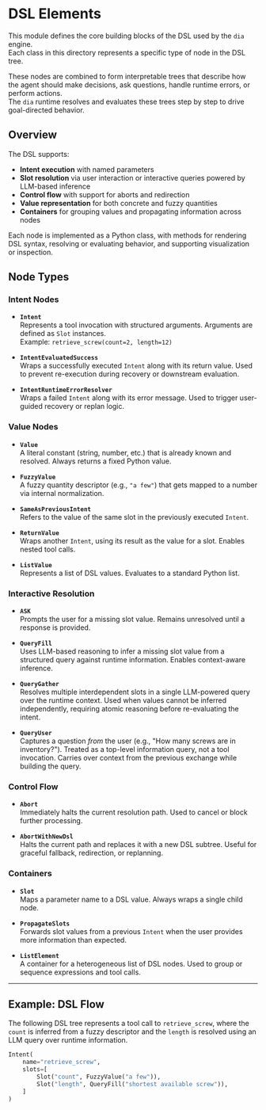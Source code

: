 # DSL Elements

This module defines the core building blocks of the DSL used by the `dia` engine.  
Each class in this directory represents a specific type of node in the DSL tree.

These nodes are combined to form interpretable trees that describe how the agent should make decisions, ask questions, handle runtime errors, or perform actions.  
The `dia` runtime resolves and evaluates these trees step by step to drive goal-directed behavior.

## Overview

The DSL supports:

- **Intent execution** with named parameters  
- **Slot resolution** via user interaction or interactive queries powered by LLM-based inference
- **Control flow** with support for aborts and redirection  
- **Value representation** for both concrete and fuzzy quantities  
- **Containers** for grouping values and propagating information across nodes

Each node is implemented as a Python class, with methods for rendering DSL syntax, resolving or evaluating behavior, and supporting visualization or inspection.

## Node Types

### Intent Nodes

- **`Intent`**  
  Represents a tool invocation with structured arguments. Arguments are defined as `Slot` instances.  
  Example: `retrieve_screw(count=2, length=12)`

- **`IntentEvaluatedSuccess`**  
  Wraps a successfully executed `Intent` along with its return value. Used to prevent re-execution during recovery or downstream evaluation.

- **`IntentRuntimeErrorResolver`**  
  Wraps a failed `Intent` along with its error message. Used to trigger user-guided recovery or replan logic.

### Value Nodes

- **`Value`**  
  A literal constant (string, number, etc.) that is already known and resolved. Always returns a fixed Python value.

- **`FuzzyValue`**  
  A fuzzy quantity descriptor (e.g., `"a few"`) that gets mapped to a number via internal normalization.

- **`SameAsPreviousIntent`**  
  Refers to the value of the same slot in the previously executed `Intent`.

- **`ReturnValue`**  
  Wraps another `Intent`, using its result as the value for a slot. Enables nested tool calls.

- **`ListValue`**  
  Represents a list of DSL values. Evaluates to a standard Python list.

### Interactive Resolution

- **`ASK`**  
  Prompts the user for a missing slot value. Remains unresolved until a response is provided.

- **`QueryFill`**  
  Uses LLM-based reasoning to infer a missing slot value from a structured query against runtime information. Enables context-aware inference.

- **`QueryGather`**  
  Resolves multiple interdependent slots in a single LLM-powered query over the runtime context. Used when values cannot be inferred independently, requiring atomic reasoning before re-evaluating the intent.

- **`QueryUser`**  
  Captures a question *from* the user (e.g., "How many screws are in inventory?"). Treated as a top-level information query, not a tool invocation. Carries over context from the previous exchange while building the query.

### Control Flow

- **`Abort`**  
  Immediately halts the current resolution path. Used to cancel or block further processing.

- **`AbortWithNewDsl`**  
  Halts the current path and replaces it with a new DSL subtree. Useful for graceful fallback, redirection, or replanning.

### Containers

- **`Slot`**  
  Maps a parameter name to a DSL value. Always wraps a single child node.

- **`PropagateSlots`**  
  Forwards slot values from a previous `Intent` when the user provides more information than expected.

- **`ListElement`**  
  A container for a heterogeneous list of DSL nodes. Used to group or sequence expressions and tool calls.

---

## Example: DSL Flow

The following DSL tree represents a tool call to `retrieve_screw`, where the `count` is inferred from a fuzzy descriptor and the `length` is resolved using an LLM query over runtime information.

```python
Intent(
    name="retrieve_screw",
    slots=[
        Slot("count", FuzzyValue("a few")),
        Slot("length", QueryFill("shortest available screw")),
    ]
)
```